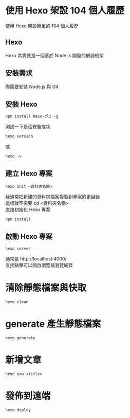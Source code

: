 # 使用 Hexo 架設 104 個人履歷
使用 Hexo 架設簡單的 104 個人履歷

## Hexo
Hexo 其實就是一個基於 Node.js 開發的網誌框架

## 安裝需求
你需要安裝 Node.js 與 Git

## 安裝 Hexo
```
npm install hexo-cli -g
```
測試一下是否安裝成功
```
hexo version
```
或
```
hexo -v
```

## 建立 Hexo 專案
```
hexo init <資料夾名稱>
```
我通常把新建的資料夾檔案複製到專案的更目錄  
這樣就不需要 cd <資料夾名稱>  
直接初始化 Hexo 專案  
```
npm install
```

## 啟動 Hexo 專案
```
hexo server
```
通常是 http://localhost:4000/  
直接點擊可以開啟瀏覽器瀏覽網頁  

# 清除靜態檔案與快取
```
hexo clean
```

# generate 產生靜態檔案
```
hexo generate
```

# 新增文章
```
hexo new <title>
```

# 發佈到遠端
```
hexo deploy
```
